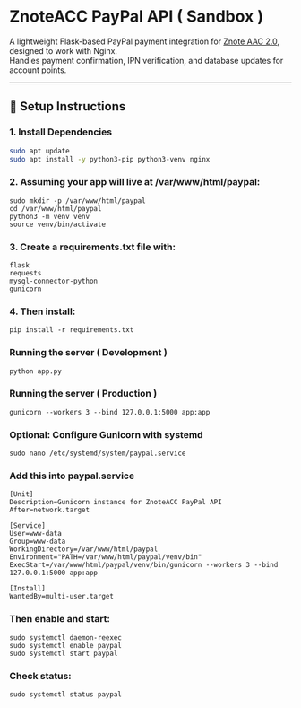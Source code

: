 # ZnoteACC PayPal API ( Sandbox )

A lightweight Flask-based PayPal payment integration for [Znote AAC 2.0](https://github.com/Znote/ZnoteAAC/tree/v2), designed to work with Nginx.  
Handles payment confirmation, IPN verification, and database updates for account points.

---

## 🔧 Setup Instructions

### 1. Install Dependencies
```bash
sudo apt update
sudo apt install -y python3-pip python3-venv nginx
```

### 2. Assuming your app will live at /var/www/html/paypal:
```
sudo mkdir -p /var/www/html/paypal
cd /var/www/html/paypal
python3 -m venv venv
source venv/bin/activate
```

### 3. Create a requirements.txt file with:
```
flask
requests
mysql-connector-python
gunicorn
```

### 4. Then install:
```
pip install -r requirements.txt
```

### Running the server ( Development )
```
python app.py
```

### Running the server ( Production )
```
gunicorn --workers 3 --bind 127.0.0.1:5000 app:app
```

### Optional: Configure Gunicorn with systemd
```
sudo nano /etc/systemd/system/paypal.service
```

### Add this into paypal.service
```
[Unit]
Description=Gunicorn instance for ZnoteACC PayPal API
After=network.target

[Service]
User=www-data
Group=www-data
WorkingDirectory=/var/www/html/paypal
Environment="PATH=/var/www/html/paypal/venv/bin"
ExecStart=/var/www/html/paypal/venv/bin/gunicorn --workers 3 --bind 127.0.0.1:5000 app:app

[Install]
WantedBy=multi-user.target
```

### Then enable and start:
```
sudo systemctl daemon-reexec
sudo systemctl enable paypal
sudo systemctl start paypal
```

### Check status:
```
sudo systemctl status paypal
```
